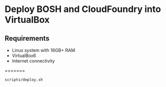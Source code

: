 # Deploy BOSH and CloudFoundry into VirtualBox


## Requirements
- Linux system with 16GB+ RAM
- VirtualBox6
- Internet connectivity


=======

```bash
scripts/deploy.sh
```